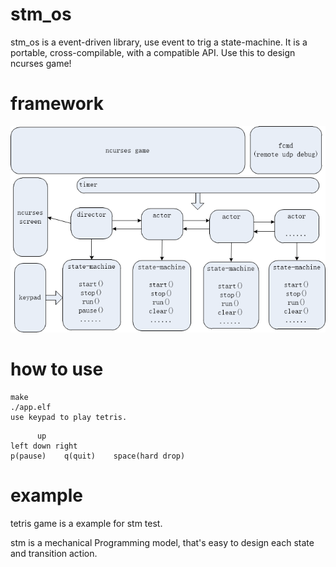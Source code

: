 # stm_os
stm_os is a event-driven library, use event to trig a state-machine.
It is a portable, cross-compilable, with a compatible API.
Use this to design ncurses game!

# framework
![](./doc/arch.png)

# how to use

	make
	./app.elf
	use keypad to play tetris.
>
	      up
	left down right
	p(pause)    q(quit)    space(hard drop)


# example
tetris game is a example for stm test.

stm is a mechanical Programming model, that's easy to design each state and transition action.